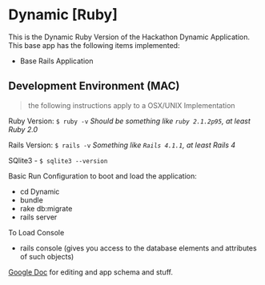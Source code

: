 Dynamic [Ruby]
==========

This is the Dynamic Ruby Version of the Hackathon Dynamic Application. This base app has the following items implemented:

- Base Rails Application

Development Environment (MAC)
----------------------------

>the following instructions apply to a OSX/UNIX Implementation

Ruby Version: `$ ruby -v`
_Should be something like `ruby 2.1.2p95`, at least Ruby 2.0_

Rails Version: `$ rails -v`
_Something like `Rails 4.1.1`, at least Rails 4_

SQlite3 - `$ sqlite3 --version`

Basic Run Configuration to boot and load the application:

- cd Dynamic
- bundle
- rake db:migrate
- rails server

To Load Console

 - rails console (gives you access to the database elements and attributes of such objects)

[Google Doc](https://docs.google.com/document/d/1b56ba0W-rl5w9EGljsLNwYqDjEBy4CMDUjBf5BWccWY/edit?usp=sharing) for editing and app schema and stuff. 

